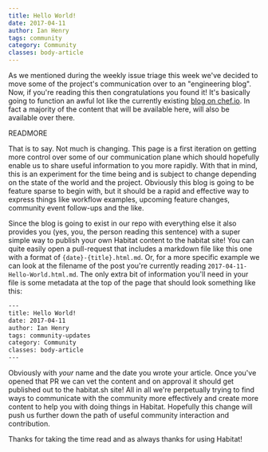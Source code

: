 ```yaml
---
title: Hello World!
date: 2017-04-11
author: Ian Henry
tags: community
category: Community
classes: body-article
---
```


As we mentioned during the weekly issue triage this week we've decided to move some of the project's communication over to an "engineering blog". Now, if you're reading this then congratulations you found it! It's basically going to function an awful lot like the currently existing [blog on chef.io](https://blog.chef.io). In fact a majority of the content that will be available here, will also be available over there.

READMORE

That is to say. Not much is changing. This page is a first iteration on getting more control over some of our communication plane which should hopefully enable us to share useful information to you more rapidly. With that in mind, this is an experiment for the time being and is subject to change depending on the state of the world and the project. Obviously this blog is going to be feature sparse to begin with, but it should be a rapid and effective way to express things like workflow examples, upcoming feature changes, community event follow-ups and the like.

Since the blog is going to exist in our repo with everything else it also provides you (yes, you, the person reading this sentence) with a super simple way to publish your own Habitat content to the habitat site! You can quite easily open a pull-request that includes a markdown file like this one with a format of `{date}-{title}.html.md`. Or, for a more specific example we can look at the filename of the post you're currently reading `2017-04-11-Hello-World.html.md`. The only extra bit of information you'll need in your file is some metadata at the top of the page that should look something like this:

~~~sh
---
title: Hello World!
date: 2017-04-11
author: Ian Henry
tags: community-updates
category: Community
classes: body-article
---
~~~
Obviously with _your_ name and the date you wrote your article. Once you've opened that PR we can vet the content and on approval it should get published out to the habitat.sh site! All in all we're perpetually trying to find ways to communicate with the community more effectively and create more content to help you with doing things in Habitat. Hopefully this change will push us further down the path of useful community interaction and contribution.

Thanks for taking the time read and as always thanks for using Habitat!
